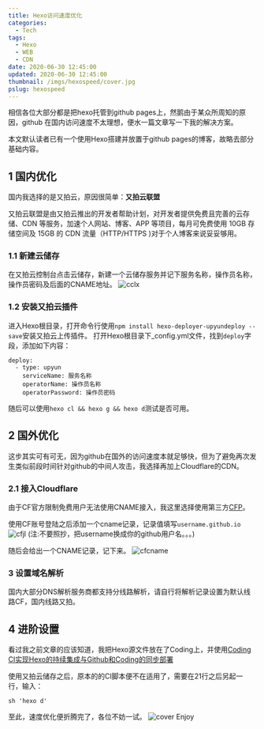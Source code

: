 ```yaml
---
title: Hexo访问速度优化
categories: 
  - Tech
tags:
  - Hexo
  - WEB
  - CDN
date: 2020-06-30 12:45:00
updated: 2020-06-30 12:45:00
thumbnail: /imgs/hexospeed/cover.jpg
pslug: hexospeed
---
```

相信各位大部分都是把hexo托管到github pages上，然鹅由于某众所周知的原因，github 在国内访问速度不太理想，便水一篇文章写一下我的解决方案。

<!--more-->

本文默认读者已有一个使用Hexo搭建并放置于github pages的博客，故略去部分基础内容。

## 1 国内优化
国内我选择的是又拍云，原因很简单：**又拍云联盟**

又拍云联盟是由又拍云推出的开发者帮助计划，对开发者提供免费且完善的云存储、CDN 等服务，加速个人网站、博客、APP 等项目，每月可免费使用 10GB 存储空间及 15GB 的 CDN 流量（HTTP/HTTPS )对于个人博客来说妥妥够用。

### 1.1 新建云储存
在又拍云控制台点击云储存，新建一个云储存服务并记下服务名称，操作员名称，操作员密码及后面的CNAME地址。
![cclx](/imgs/hexospeed/cclx.png)

### 1.2 安装又拍云插件
进入Hexo根目录，打开命令行使用`npm install hexo-deployer-upyundeploy --save`安装又拍云上传插件。
打开Hexo根目录下_config.yml文件，找到`deploy`字段，添加如下内容：
```
deploy:
  - type: upyun
    serviceName: 服务名称
    operatorName: 操作员名称
    operatorPassword: 操作员密码
```
随后可以使用`hexo cl && hexo g && hexo d`测试是否可用。

## 2 国外优化
这步其实可有可无，因为github在国外的访问速度本就足够快，但为了避免再次发生类似前段时间针对github的中间人攻击，我选择再加上Cloudflare的CDN。

### 2.1 接入Cloudflare
由于CF官方限制免费用户无法使用CNAME接入，我这里选择使用第三方[CFP](http://cdn.bnxb.com)。

使用CF账号登陆之后添加一个cname记录，记录值填写`username.github.io`
![cfjl](/imgs/hexospeed/cfjl.png)
(注:不要照抄，把username换成你的github用户名。。。)

随后会给出一个CNAME记录，记下来。
![cfcname](/imgs/hexospeed/cfcname.png)

### 3 设置域名解析
国内大部分DNS解析服务商都支持分线路解析，请自行将解析记录设置为默认线路CF，国内线路又拍。

## 4 进阶设置

看过我之前文章的应该知道，我把Hexo源文件放在了Coding上，并使用[Coding CI实现Hexo的持续集成与Github和Coding的同步部署](https://blog.zra.ink/posts/codingci)

使用又拍云储存之后，原本的的CI脚本便不在适用了，需要在21行之后另起一行，输入：

```
sh 'hexo d'
```
至此，速度优化便折腾完了，各位不妨一试。
![cover](/imgs/hexospeed/cover.jpg)
Enjoy
